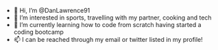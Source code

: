 - 👋 Hi, I’m @DanLawrence91
- 👀 I’m interested in sports, travelling with my partner, cooking and tech
- 🌱 I’m currently learning how to code from scratch having started a coding bootcamp
- 📫 I can be reached through my email or twitter listed in my profile!

<!---
DanLawrence91/DanLawrence91 is a ✨ special ✨ repository because its `README.md` (this file) appears on your GitHub profile.
You can click the Preview link to take a look at your changes.
--->

